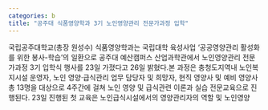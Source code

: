 ```yaml
---
categories: b
title: "공주대 식품영양학과 3기 노인영양관리 전문가과정 입학"
---
```

국립공주대학교(총장 원성수) 식품영양학과는 국립대학 육성사업 &lsquo;공공영양관리 활성화를 위한 봉사-학습&rsquo;의 일환으로 공주대 예산캠퍼스 산업과학관에서 노인영양관리 전문가과정 3기 입학식 행사를 23일 가졌다고 26일 밝혔다.본 과정은 충청도지역내 노인복지시설 운영자, 노인 영양&middot;급식관리 업무 담당자 및 희망자, 현직 영양사 및 예비 영양사 총 13명을 대상으로 4주간에 걸쳐 노인 영양 및 급식관련 이론과 실습 전문교육으로 진행된다. 23일 진행된 첫 교육은 노인급식시설에서의 영양관리자의 역할 및 노인영양